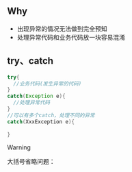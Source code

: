 ## Why

- 出现异常的情况无法做到完全预知
- 处理异常代码和业务代码放一块容易混淆

## try、catch

```java
try{
  //业务代码(发生异常的代码)
}
catch(Exception e){
  //处理异常代码
}
//可以有多个catch，处理不同的异常
catch(XxxException e){
  
}
```

> [!warning]
>
> 大括号省略问题：
>
> 

